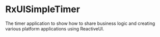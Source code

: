 # RxUISimpleTimer
The timer application to show how to share business logic and creating various platform applications using ReactiveUI.
